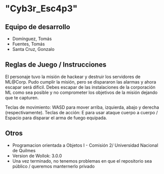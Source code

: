 # "Cyb3r_Esc4p3"

## Equipo de desarrollo

- Domínguez, Tomás
- Fuentes, Tomás
- Santa Cruz, Gonzalo

## Reglas de Juego / Instrucciones

El personaje tuvo la misión de hackear y destruir los servidores de ML@Corp.
Pudo cumplir la misión, pero se dispararon las alarmas y ahora escapar será dificil.
Debes escapar de las instalaciones de la corporación ML como sea posible y no comprometer los objetivos de la misión
dejando que te capturen.

Teclas de movimiento: WASD para mover arriba, izquierda, abajo y derecha (respectivamente).
Teclas de acción: E para usar ataque cuerpo a cuerpo / Espacio para disparar el arma de fuego equipada.


## Otros

- Programacion orientada a Objetos I - Comisión 2/ Universidad Nacional de Quilmes
- Version de Wollok: 3.0.0
- Una vez terminado, no tenemos problemas en que el repositorio sea público / queremos manternerlo privado
